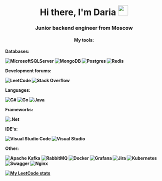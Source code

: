 <h1 align="center">Hi there, I'm Daria</a> 
<img src="https://github.com/blackcater/blackcater/raw/main/images/Hi.gif" height="32"/></h1>
<h3 align="center">Junior backend engineer from Moscow</h3>


<h4 align="center">My tools:<h4>
  
<p2>Databases:<p2>  
  
![MicrosoftSQLServer](https://img.shields.io/badge/Microsoft%20SQL%20Server-CC2927?style=for-the-badge&logo=microsoft%20sql%20server&logoColor=white)   ![MongoDB](https://img.shields.io/badge/MongoDB-%234ea94b.svg?style=for-the-badge&logo=mongodb&logoColor=white)   ![Postgres](https://img.shields.io/badge/postgres-%23316192.svg?style=for-the-badge&logo=postgresql&logoColor=white)   ![Redis](https://img.shields.io/badge/redis-%23DD0031.svg?style=for-the-badge&logo=redis&logoColor=white)

<p2>Development forums:<p2>

![LeetCode](https://img.shields.io/badge/LeetCode-000000?style=for-the-badge&logo=LeetCode&logoColor=#d16c06)   ![Stack Overflow](https://img.shields.io/badge/-Stackoverflow-FE7A16?style=for-the-badge&logo=stack-overflow&logoColor=white)   

<p2>Languages:<p2>

![C#](https://img.shields.io/badge/c%23-%23239120.svg?style=for-the-badge&logo=csharp&logoColor=white)   ![Go](https://img.shields.io/badge/go-%2300ADD8.svg?style=for-the-badge&logo=go&logoColor=white)   ![Java](https://img.shields.io/badge/java-%23ED8B00.svg?style=for-the-badge&logo=openjdk&logoColor=white)   

<p2>Frameworks:<p2>

![.Net](https://img.shields.io/badge/.NET-5C2D91?style=for-the-badge&logo=.net&logoColor=white)   

<p2>IDE's:<p2>

![Visual Studio Code](https://img.shields.io/badge/Visual%20Studio%20Code-0078d7.svg?style=for-the-badge&logo=visual-studio-code&logoColor=white)   ![Visual Studio](https://img.shields.io/badge/Visual%20Studio-5C2D91.svg?style=for-the-badge&logo=visual-studio&logoColor=white)

<p2>Other:<p2>

![Apache Kafka](https://img.shields.io/badge/Apache%20Kafka-000?style=for-the-badge&logo=apachekafka)   ![RabbitMQ](https://img.shields.io/badge/Rabbitmq-FF6600?style=for-the-badge&logo=rabbitmq&logoColor=white)   ![Docker](https://img.shields.io/badge/docker-%230db7ed.svg?style=for-the-badge&logo=docker&logoColor=white)   ![Grafana](https://img.shields.io/badge/grafana-%23F46800.svg?style=for-the-badge&logo=grafana&logoColor=white)   ![Jira](https://img.shields.io/badge/jira-%230A0FFF.svg?style=for-the-badge&logo=jira&logoColor=white)   ![Kubernetes](https://img.shields.io/badge/kubernetes-%23326ce5.svg?style=for-the-badge&logo=kubernetes&logoColor=white)   ![Swagger](https://img.shields.io/badge/-Swagger-%23Clojure?style=for-the-badge&logo=swagger&logoColor=white)   ![Nginx](https://img.shields.io/badge/nginx-%23009639.svg?style=for-the-badge&logo=nginx&logoColor=white)


[![My LeetCode stats](https://leetcode-stats-six.vercel.app/api?username=dariamaslova&theme=dark)](https://github.com/KnlnKS/leetcode-stats)
<!--
**voznikaetnepriyazn/voznikaetnepriyazn** is a ✨ _special_ ✨ repository because its `README.md` (this file) appears on your GitHub profile.

Here are some ideas to get you started:

- 🔭 I’m currently working on ...
- 🌱 I’m currently learning ...
- 👯 I’m looking to collaborate on ...
- 🤔 I’m looking for help with ...
- 💬 Ask me about ...
- 📫 How to reach me: ...
- 😄 Pronouns: ...
- ⚡ Fun fact: ...
-->
